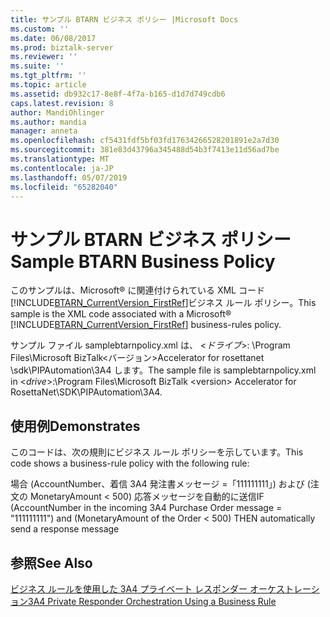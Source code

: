 ```yaml
---
title: サンプル BTARN ビジネス ポリシー |Microsoft Docs
ms.custom: ''
ms.date: 06/08/2017
ms.prod: biztalk-server
ms.reviewer: ''
ms.suite: ''
ms.tgt_pltfrm: ''
ms.topic: article
ms.assetid: db932c17-8e8f-4f7a-b165-d1d7d749cdb6
caps.latest.revision: 8
author: MandiOhlinger
ms.author: mandia
manager: anneta
ms.openlocfilehash: cf5431fdf5bf03fd17634266528201891e2a7d30
ms.sourcegitcommit: 381e83d43796a345488d54b3f7413e11d56ad7be
ms.translationtype: MT
ms.contentlocale: ja-JP
ms.lasthandoff: 05/07/2019
ms.locfileid: "65282040"
---
```

# <a name="sample-btarn-business-policy"></a><span data-ttu-id="b2b2b-102">サンプル BTARN ビジネス ポリシー</span><span class="sxs-lookup"><span data-stu-id="b2b2b-102">Sample BTARN Business Policy</span></span>
<span data-ttu-id="b2b2b-103">このサンプルは、Microsoft® に関連付けられている XML コード[!INCLUDE[BTARN_CurrentVersion_FirstRef](../../includes/btarn-currentversion-firstref-md.md)]ビジネス ルール ポリシー。</span><span class="sxs-lookup"><span data-stu-id="b2b2b-103">This sample is the XML code associated with a Microsoft® [!INCLUDE[BTARN_CurrentVersion_FirstRef](../../includes/btarn-currentversion-firstref-md.md)] business-rules policy.</span></span>  
  
 <span data-ttu-id="b2b2b-104">サンプル ファイル samplebtarnpolicy.xml は、 \<*ドライブ*\>: \Program Files\\Microsoft BizTalk\<バージョン\>Accelerator for rosettanet \sdk\PIPAutomation\3A4 します。</span><span class="sxs-lookup"><span data-stu-id="b2b2b-104">The sample file is samplebtarnpolicy.xml in \<*drive*\>:\Program Files\\Microsoft  BizTalk \<version\> Accelerator for RosettaNet\SDK\PIPAutomation\3A4.</span></span>  
  
## <a name="demonstrates"></a><span data-ttu-id="b2b2b-105">使用例</span><span class="sxs-lookup"><span data-stu-id="b2b2b-105">Demonstrates</span></span>  
 <span data-ttu-id="b2b2b-106">このコードは、次の規則にビジネス ルール ポリシーを示しています。</span><span class="sxs-lookup"><span data-stu-id="b2b2b-106">This code shows a business-rule policy with the following rule:</span></span>  
  
 <span data-ttu-id="b2b2b-107">場合 (AccountNumber、着信 3A4 発注書メッセージ =「111111111」) および (注文の MonetaryAmount < 500) 応答メッセージを自動的に送信</span><span class="sxs-lookup"><span data-stu-id="b2b2b-107">IF (AccountNumber in the incoming 3A4 Purchase Order message = "111111111") and (MonetaryAmount of the Order < 500) THEN automatically send a response message</span></span>  
  
## <a name="see-also"></a><span data-ttu-id="b2b2b-108">参照</span><span class="sxs-lookup"><span data-stu-id="b2b2b-108">See Also</span></span>  
 [<span data-ttu-id="b2b2b-109">ビジネス ルールを使用した 3A4 プライベート レスポンダー オーケストレーション</span><span class="sxs-lookup"><span data-stu-id="b2b2b-109">3A4 Private Responder Orchestration Using a Business Rule</span></span>](../../adapters-and-accelerators/accelerator-rosettanet/3a4-private-responder-orchestration-using-a-business-rule.md)